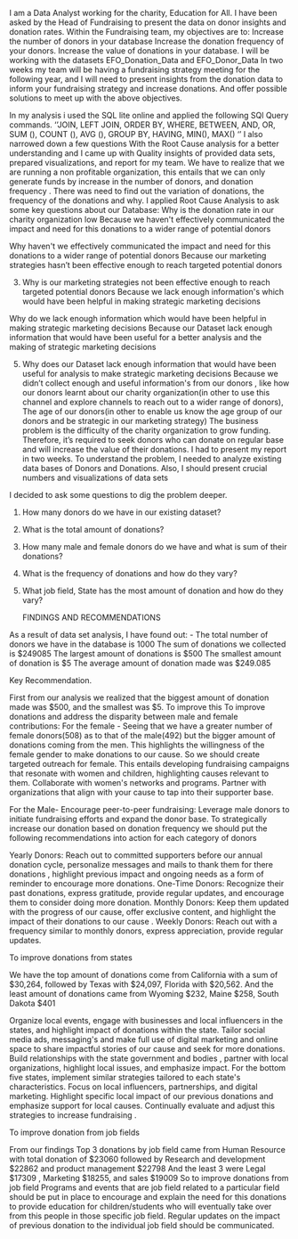 I am a Data Analyst working for the charity, Education for All. I have been asked by the Head of Fundraising to present the data on donor insights and donation rates.
Within the Fundraising team, my objectives are to:
Increase the number of donors in your database
Increase the donation frequency of your donors.
Increase the value of donations in your database.
I will be working with the datasets EFO_Donation_Data and EFO_Donor_Data
In two weeks my team will be having a fundraising strategy meeting for the following year, and I will need to present insights from the donation data to inform your fundraising strategy and increase donations. And offer possible solutions to meet up with the above objectives.

In my analysis i used the SQL lite online and applied the following SQl Query commands. 
‘’JOIN, LEFT JOIN, ORDER BY, WHERE, BETWEEN, AND, OR, SUM (), COUNT (), AVG (), GROUP BY, HAVING, MIN(), MAX() ‘’
I also narrowed down a few questions With the Root Cause analysis for a better  understanding and I came up with Quality insights of provided data sets, prepared visualizations, and report for my team.
We have to realize that we are running a non profitable organization, this entails that we can only generate funds by increase in the number of donors, and donation frequency . There was need to find out the variation of donations, the frequency of the donations and why.  I applied Root Cause Analysis to ask some key questions about our Database: 
Why is the donation rate in our charity organization low 
Because we haven't effectively communicated the impact and need for this donations to a wider range of potential donors

Why haven't we effectively communicated the impact and need for this donations to a wider range of potential donors
Because our marketing strategies hasn’t been effective enough to reach targeted potential donors

3. Why is our marketing strategies not been effective enough to reach targeted  potential donors
Because we lack enough information's which would have been helpful in making strategic marketing decisions

Why do we lack enough information which would have been helpful in making strategic marketing decisions
 Because our Dataset lack enough information that would have been useful for a better analysis and the  making of strategic marketing decisions

5. Why does our Dataset  lack  enough information that would have been useful for analysis to make strategic marketing decisions
Because we didn’t collect enough and useful information's from our donors , like how our donors learnt about our charity organization(in other to use this channel and explore channels to reach out to a wider range of donors), The age of our donors(in other to enable us know the age group of our donors and be strategic in our marketing strategy)
The business problem is the difficulty of the charity organization to grow funding. Therefore, it’s required to seek donors who can donate on regular base and will increase the value of their donations. I had to present my report in two weeks. 
To understand the problem, I needed to analyze existing data bases of Donors and Donations. Also, I should present crucial numbers and visualizations of data sets

 I decided to ask some questions to dig the problem deeper.
1. How many donors do we have in our existing dataset? 
2. What is the total amount of donations? 
3. How many male and female donors do we have and what is sum of their donations?
4. What is the frequency of donations and how do they vary?
5. What job field, State has the most amount of donation and how do they vary?


   FINDINGS AND RECOMMENDATIONS

As a result of data set analysis, I have found out: - 
The total number of donors we have in the database is 1000
The sum of donations we collected is $249085 
The largest amount of donations is $500 
The smallest amount of donation is $5
The average amount of donation made was $249.085



Key Recommendation.

First from our analysis we realized that the biggest amount of donation made was $500, and the smallest was $5. To improve this 
To improve donations and address the disparity between male and female contributions: 
For the female -
Seeing that we have a greater number of female donors(508) as to that of the male(492)  but the bigger amount of donations coming from the men. This highlights the willingness of the female gender to make donations to our cause. 
So we should create targeted outreach for female. This entails developing fundraising campaigns that resonate with women and children, highlighting causes relevant to them. 
Collaborate with women's networks and programs. Partner with organizations that align with your cause to tap into their supporter base. 

For the Male-
 Encourage peer-to-peer fundraising: Leverage male donors to initiate fundraising efforts and expand the donor base.
To strategically increase our donation based on donation frequency we should put the following recommendations into action for each category of donors 

 Yearly Donors: Reach out to committed supporters before our annual donation cycle, personalize messages and mails to thank them for there donations , highlight previous impact and ongoing needs as a form of reminder to encourage more donations.
One-Time Donors: Recognize their past donations, express gratitude, provide regular updates, and encourage them to consider doing more donation.
Monthly Donors: Keep them updated with the progress of our cause, offer exclusive content, and highlight the impact of their donations to our cause . 
 Weekly Donors: Reach out with a frequency similar to monthly donors, express appreciation, provide regular updates.

To improve donations from states 

We have the top amount of donations come from California with a sum of $30,264, followed by Texas with $24,097,  Florida with $20,562.
And the least amount of donations came from Wyoming $232, Maine $258, South Dakota $401

Organize local events, engage with businesses and local influencers in the states, and highlight impact of  donations within the state. 
Tailor social media ads, messaging's and make full use of digital marketing and online space to share impactful stories of our cause and seek for more donations.
  Build relationships with the state government and bodies , partner with local organizations, highlight local issues, and emphasize impact. 
For the bottom five states, implement similar strategies tailored to each state's characteristics. Focus on local influencers, partnerships, and digital marketing. Highlight specific local impact of our previous donations and emphasize support for local causes. Continually evaluate and adjust this strategies to increase fundraising .

To improve donation from job fields 

From our findings Top 3 donations by job field came from Human Resource with total donation of $23060 followed by Research and development $22862 and product management $22798
And the least 3 were Legal $17309 , Marketing $18255, and sales $19009
So to improve donations from job field
Programs and events that are job field related to a particular field should be put in place to encourage and explain the need for this donations to provide education for children/students who will eventually take over from this people in those specific job field.
Regular updates on the impact of previous donation to the individual job field should be communicated.

